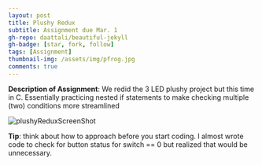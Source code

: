 ```yaml
---
layout: post
title: Plushy Redux
subtitle: Assignment due Mar. 1
gh-repo: daattali/beautiful-jekyll
gh-badge: [star, fork, follow]
tags: [Assignment]
thumbnail-img: /assets/img/pfrog.jpg
comments: true
---
```

**Description of Assignment**: We redid the 3 LED plushy project but this time in C. Essentially practicing nested if statements to make 
checking multiple (two) conditions more streamlined  
  
![plushyReduxScreenShot](https://darrendywang.github.io/assets/img/plushyReduxScreenShot.png)  

**Tip**: think about how to approach before you start coding. I almost wrote code to check for button status for switch == 0 but realized that would be unnecessary.
